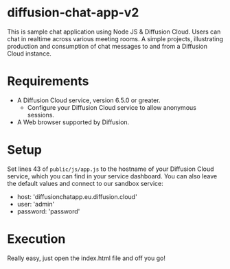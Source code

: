 # diffusion-chat-app-v2

This is sample chat application using Node JS & Diffusion Cloud.
Users can chat in realtime across various meeting rooms.
A simple projects, illustrating production and consumption of chat messages to and from a Diffusion Cloud instance.

# Requirements
* A Diffusion Cloud service, version 6.5.0 or greater.
    * Configure your Diffusion Cloud service to allow anonymous sessions.
* A Web browser supported by Diffusion.

# Setup

Set lines 43 of `public/js/app.js` to the hostname of your Diffusion Cloud service, which you can find in your service dashboard.
You can also leave the default values and connect to our sandbox service:
* host: 'diffusionchatapp.eu.diffusion.cloud'
* user: 'admin'
* password: 'password'

# Execution

Really easy, just open the index.html file and off you go!
